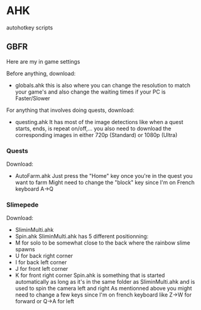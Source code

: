 # AHK
autohotkey scripts

## GBFR
Here are my in game settings

Before anything, download:
- globals.ahk
this is also where you can change the resolution to match your game's
and also change the waiting times if your PC is Faster/Slower

For anything that involves doing quests, download:
- questing.ahk
It has most of the image detections like when a quest starts, ends, is repeat on/off,...
you also need to download the corresponding images in either 720p (Standard) or 1080p (Ultra)

### Quests
Download:
- AutoFarm.ahk
Just press the "Home" key once you're in the quest you want to farm
Might need to change the "block" key since I'm on French keyboard
A->Q

### Slimepede
Download:
- SliminMulti.ahk
- Spin.ahk
SliminMulti.ahk has 5 different positionning:
- M for solo to be somewhat close to the back where the rainbow slime spawns
- U for back right corner
- I for back left corner
- J for front left corner
- K for front right corner
Spin.ahk is something that is started automatically as long as it's in the same folder as SliminMulti.ahk and is used to spin the camera left and right
As mentionned above you might need to change a few keys since I'm on french keyboard
like Z->W for forward or Q->A for left
